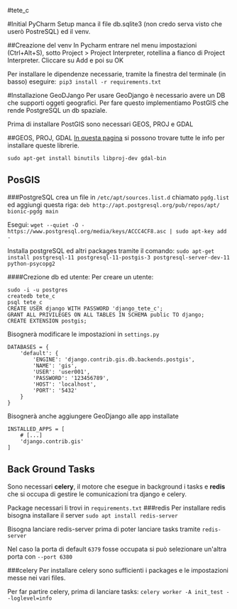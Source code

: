 #tete_c

#Initial PyCharm Setup
manca il file db.sqlite3 (non credo serva visto che userò PostreSQL) ed il venv.

##Creazione del venv
In Pycharm entrare nel menu impostazioni (Ctrl+Alt+S), sotto Project > Project Interpreter, rotellina a fianco di Project Interpreter. Cliccare su Add e poi su OK

Per installare le dipendenze necessarie, tramite la finestra del terminale (in basso) eseguire:`
pip3 install -r requirements.txt`

#Installazione GeoDJango
Per usare GeoDjango è necessario avere un DB che supporti oggeti geografici. Per fare questo implementiamo PostGIS che rende PostgreSQL un db spaziale.

Prima di installare PostGIS sono necessari GEOS, PROJ e GDAL

##GEOS, PROJ, GDAL
[In questa pagina](https://docs.djangoproject.com/en/3.0/ref/contrib/gis/install/geolibs/) si possono trovare tutte le info per installare queste librerie. 

`sudo apt-get install binutils libproj-dev gdal-bin`

## PosGIS 
###PostgreSQL
crea un file in `/etc/apt/sources.list.d` chiamato `pgdg.list` ed aggiungi questa riga: `deb http://apt.postgresql.org/pub/repos/apt/ bionic-pgdg main`

Esegui:
`wget --quiet -O - https://www.postgresql.org/media/keys/ACCC4CF8.asc | sudo apt-key add -`

Installa postgreSQL ed altri packages tramite il comando:
`sudo apt-get install postgresql-11 postgresql-11-postgis-3 postgresql-server-dev-11 python-psycopg2`

####Crezione db ed utente:
Per creare un utente:
```
sudo -i -u postgres
createdb tete_c
psql tete_c
CREATE USER django WITH PASSWORD 'django_tete_c';
GRANT ALL PRIVILEGES ON ALL TABLES IN SCHEMA public TO django;
CREATE EXTENSION postgis;
```

Bisognerà modificare le impostazioni in `settings.py`

```
DATABASES = {
    'default': {
        'ENGINE': 'django.contrib.gis.db.backends.postgis',
        'NAME': 'gis',
        'USER': 'user001',
        'PASSWORD': '123456789',
        'HOST': 'localhost',
        'PORT': '5432'
    }
}
```
Bisognerà anche aggiungere GeoDjango alle app installate
```
INSTALLED_APPS = [
    # [...]
    'django.contrib.gis'
]
```

## Back Ground Tasks
Sono necessari __celery__, il motore che esegue in background i tasks e __redis__ che si occupa di gestire le comunicazioni tra django e celery.

Package necessari li trovi in `requirements.txt`
###redis
Per installare redis bisogna installare il server `sudo apt install redis-server`

Bisogna lanciare redis-server prima di poter lanciare tasks tramite  `redis-server`

Nel caso la porta di default `6379` fosse occupata si può selezionare un'altra porta con `--port 6380`

###celery
Per installare celery sono sufficienti i packages e le impostazioni messe nei vari files.

Per far partire celery, prima di lanciare tasks: `celery worker -A init_test --loglevel=info`